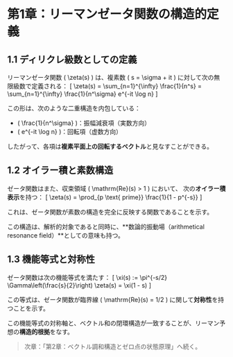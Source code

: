 # 第1章：リーマンゼータ関数の構造的定義

## 1.1 ディリクレ級数としての定義

リーマンゼータ関数 \( \zeta(s) \) は、複素数 \( s = \sigma + it \) に対して次の無限級数で定義される：
\[ \zeta(s) = \sum_{n=1}^{\infty} \frac{1}{n^s} = \sum_{n=1}^{\infty} \frac{1}{n^\sigma} e^{-it \log n} \]

この形は、次のような二重構造を内包している：

- \( \frac{1}{n^\sigma} \)：振幅減衰項（実数方向）
- \( e^{-it \log n} \)：回転項（虚数方向）

したがって、各項は**複素平面上の回転するベクトル**と見なすことができる。

## 1.2 オイラー積と素数構造

ゼータ関数はまた、収束領域 \( \mathrm{Re}(s) > 1 \) において、
次の**オイラー積表示**を持つ：
\[ \zeta(s) = \prod_{p \text{ prime}} \frac{1}{1 - p^{-s}} \]

これは、ゼータ関数が素数の構造を完全に反映する関数であることを示す。

この構造は、解析的対象であると同時に、**数論的振動場（arithmetical resonance field）**としての意味も持つ。

## 1.3 機能等式と対称性

ゼータ関数は次の機能等式を満たす：
\[ \xi(s) := \pi^{-s/2} \Gamma\left(\frac{s}{2}\right) \zeta(s) = \xi(1 - s) \]

この等式は、ゼータ関数が臨界線 \( \mathrm{Re}(s) = 1/2 \) に関して**対称性**を持つことを示す。

この機能等式の対称軸と、ベクトル和の閉環構造が一致することが、リーマン予想の**構造的根拠**をなす。

> 次章：「第2章：ベクトル調和構造とゼロ点の状態原理」へ続く。
